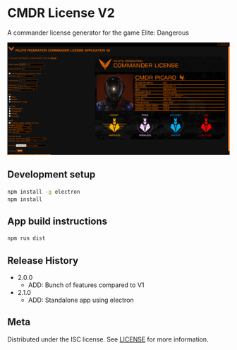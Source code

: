 # CMDR License V2
A commander license generator for the game Elite: Dangerous

![](header.png)

## Development setup

```sh
npm install -g electron
npm install
```

## App build instructions

```sh
npm run dist
```

## Release History

* 2.0.0
    * ADD: Bunch of features compared to V1
* 2.1.0
    * ADD: Standalone app using electron

## Meta

Distributed under the ISC license. See [LICENSE](LICENSE) for more information.
